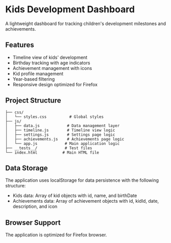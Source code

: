 # Kids Development Dashboard

A lightweight dashboard for tracking children's development milestones and achievements.

## Features

- Timeline view of kids' development
- Birthday tracking with age indicators
- Achievement management with icons
- Kid profile management
- Year-based filtering
- Responsive design optimized for Firefox

## Project Structure

```
├── css/
│   └── styles.css          # Global styles
├── js/
│   ├── data.js            # Data management layer
│   ├── timeline.js        # Timeline view logic
│   ├── settings.js        # Settings page logic
│   ├── achievements.js    # Achievements page logic
│   └── app.js            # Main application logic
├── __tests__/            # Test files
└── index.html           # Main HTML file
```

## Data Storage

The application uses localStorage for data persistence with the following structure:

- Kids data: Array of kid objects with id, name, and birthDate
- Achievements data: Array of achievement objects with id, kidId, date, description, and icon

## Browser Support

The application is optimized for Firefox browser. 
